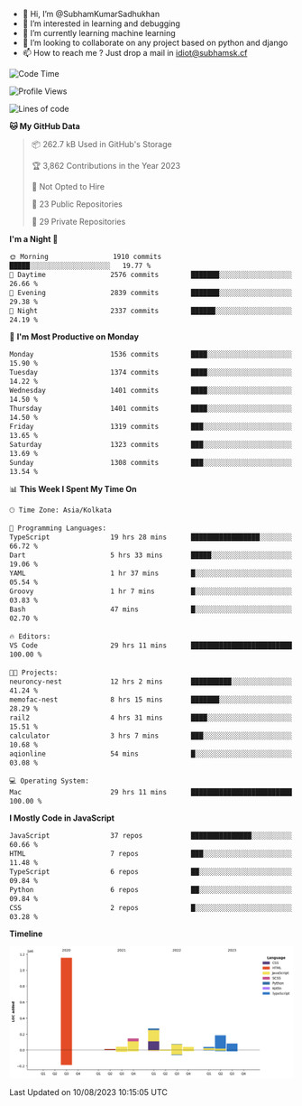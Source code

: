 - 👋 Hi, I’m @SubhamKumarSadhukhan
- 👀 I’m interested in learning and debugging
- 🌱 I’m currently learning machine learning
- 💞️ I’m looking to collaborate on any project based on python and django
- 📫 How to reach me ?
      Just drop a mail in idiot@subhamsk.cf

<!---
SubhamKumarSadhukhan/SubhamKumarSadhukhan is a ✨ special ✨ repository because its `README.md` (this file) appears on your GitHub profile.
You can click the Preview link to take a look at your changes.
--->


<!--START_SECTION:waka-->
![Code Time](http://img.shields.io/badge/Code%20Time-1%2C432%20hrs%2018%20mins-blue)

![Profile Views](http://img.shields.io/badge/Profile%20Views-10-blue)

![Lines of code](https://img.shields.io/badge/From%20Hello%20World%20I%27ve%20Written-2.0%20million%20lines%20of%20code-blue)

**🐱 My GitHub Data** 

> 📦 262.7 kB Used in GitHub's Storage 
 > 
> 🏆 3,862 Contributions in the Year 2023
 > 
> 🚫 Not Opted to Hire
 > 
> 📜 23 Public Repositories 
 > 
> 🔑 29 Private Repositories 
 > 
**I'm a Night 🦉** 

```text
🌞 Morning                1910 commits        █████░░░░░░░░░░░░░░░░░░░░   19.77 % 
🌆 Daytime                2576 commits        ███████░░░░░░░░░░░░░░░░░░   26.66 % 
🌃 Evening                2839 commits        ███████░░░░░░░░░░░░░░░░░░   29.38 % 
🌙 Night                  2337 commits        ██████░░░░░░░░░░░░░░░░░░░   24.19 % 
```
📅 **I'm Most Productive on Monday** 

```text
Monday                   1536 commits        ████░░░░░░░░░░░░░░░░░░░░░   15.90 % 
Tuesday                  1374 commits        ████░░░░░░░░░░░░░░░░░░░░░   14.22 % 
Wednesday                1401 commits        ████░░░░░░░░░░░░░░░░░░░░░   14.50 % 
Thursday                 1401 commits        ████░░░░░░░░░░░░░░░░░░░░░   14.50 % 
Friday                   1319 commits        ███░░░░░░░░░░░░░░░░░░░░░░   13.65 % 
Saturday                 1323 commits        ███░░░░░░░░░░░░░░░░░░░░░░   13.69 % 
Sunday                   1308 commits        ███░░░░░░░░░░░░░░░░░░░░░░   13.54 % 
```


📊 **This Week I Spent My Time On** 

```text
🕑︎ Time Zone: Asia/Kolkata

💬 Programming Languages: 
TypeScript               19 hrs 28 mins      █████████████████░░░░░░░░   66.72 % 
Dart                     5 hrs 33 mins       █████░░░░░░░░░░░░░░░░░░░░   19.06 % 
YAML                     1 hr 37 mins        █░░░░░░░░░░░░░░░░░░░░░░░░   05.54 % 
Groovy                   1 hr 7 mins         █░░░░░░░░░░░░░░░░░░░░░░░░   03.83 % 
Bash                     47 mins             █░░░░░░░░░░░░░░░░░░░░░░░░   02.70 % 

🔥 Editors: 
VS Code                  29 hrs 11 mins      █████████████████████████   100.00 % 

🐱‍💻 Projects: 
neuroncy-nest            12 hrs 2 mins       ██████████░░░░░░░░░░░░░░░   41.24 % 
memofac-nest             8 hrs 15 mins       ███████░░░░░░░░░░░░░░░░░░   28.29 % 
rail2                    4 hrs 31 mins       ████░░░░░░░░░░░░░░░░░░░░░   15.51 % 
calculator               3 hrs 7 mins        ███░░░░░░░░░░░░░░░░░░░░░░   10.68 % 
aqionline                54 mins             █░░░░░░░░░░░░░░░░░░░░░░░░   03.08 % 

💻 Operating System: 
Mac                      29 hrs 11 mins      █████████████████████████   100.00 % 
```

**I Mostly Code in JavaScript** 

```text
JavaScript               37 repos            ███████████████░░░░░░░░░░   60.66 % 
HTML                     7 repos             ███░░░░░░░░░░░░░░░░░░░░░░   11.48 % 
TypeScript               6 repos             ██░░░░░░░░░░░░░░░░░░░░░░░   09.84 % 
Python                   6 repos             ██░░░░░░░░░░░░░░░░░░░░░░░   09.84 % 
CSS                      2 repos             █░░░░░░░░░░░░░░░░░░░░░░░░   03.28 % 
```



**Timeline**

![Lines of Code chart](https://raw.githubusercontent.com/SubhamKumarSadhukhan/SubhamKumarSadhukhan/main/assets/bar_graph.png)


 Last Updated on 10/08/2023 10:15:05 UTC
<!--END_SECTION:waka-->
